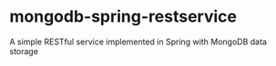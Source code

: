 # mongodb-spring-restservice
A simple RESTful service implemented in Spring with MongoDB data storage
